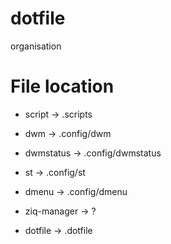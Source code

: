 # dotfile
organisation

# File location

- script -> .scripts

- dwm -> .config/dwm

- dwmstatus -> .config/dwmstatus

- st -> .config/st

- dmenu -> .config/dmenu

- ziq-manager -> ?

- dotfile -> .dotfile 
